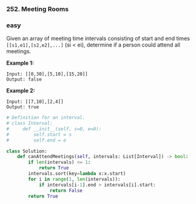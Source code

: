 ### 252. Meeting Rooms

### easy

Given an array of meeting time intervals consisting of start and end times `[[s1,e1],[s2,e2],...]` (si < ei), determine if a person could attend all meetings.

**Example 1:**

```
Input: [[0,30],[5,10],[15,20]]
Output: false
```

**Example 2:**

```
Input: [[7,10],[2,4]]
Output: true
```

```python
# Definition for an interval.
# class Interval:
#     def __init__(self, s=0, e=0):
#         self.start = s
#         self.end = e

class Solution:
    def canAttendMeetings(self, intervals: List[Interval]) -> bool:
        if len(intervals) <= 1:
            return True
        intervals.sort(key=lambda x:x.start)
        for i in range(1, len(intervals)):
            if intervals[i-1].end > intervals[i].start:
                return False
        return True
```

